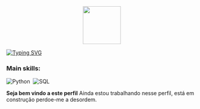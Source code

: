 <div id="header" align="center">
  <img src="https://media.giphy.com/media/M9gbBd9nbDrOTu1Mqx/giphy.gif" width="100"/>
</div>
 
[![Typing SVG](https://readme-typing-svg.herokuapp.com/?font=Fira+Code&weight=700&size=22&pause=2000&+color=273746&&center=true&vCenter=true&width=1000&lines=Hey,+I'm+Davis+;From+Brazil+to+the+World;24+years;Data+Scientist;Let+me+know+you!+:%29)](https://git.io/typing-svg)

### Main skills:
![Python](https://img.shields.io/badge/Python-14354C?style=for-the-badge&logo=python&logoColor=white)&nbsp;
![SQL](https://img.shields.io/badge/-SQL-0D1117?style=for-the-badge&logo=sql&labelColor=0D1117)&nbsp;
 <link rel="stylesheet" type='text/css' href="https://cdn.jsdelivr.net/gh/devicons/devicon@latest/devicon.min.css" />
          
**Seja bem vindo a este perfil**
Ainda estou trabalhando nesse perfil, está em construção perdoe-me a desordem.
